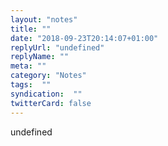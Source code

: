 ```yaml
---
layout: "notes"
title: ""
date: "2018-09-23T20:14:07+01:00"
replyUrl: "undefined"
replyName: ""
meta: ""
category: "Notes"
tags:  ""
syndication:  ""
twitterCard: false
---
```

undefined
